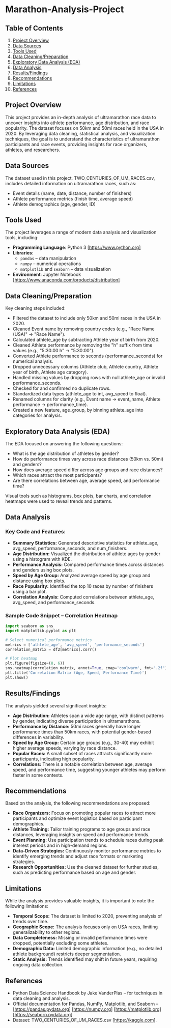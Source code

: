 # Marathon-Analysis-Project

## Table of Contents
1. [Project Overview](#project-overview)
2. [Data Sources](#data-sources)
3. [Tools Used](#tools-used)
4. [Data Cleaning/Preparation](#data-cleaningpreparation)
5. [Exploratory Data Analysis (EDA)](#exploratory-data-analysis-eda)
6. [Data Analysis](#data-analysis)
7. [Results/Findings](#resultsfindings)
8. [Recommendations](#recommendations)
9. [Limitations](#limitations)
10. [References](#references)

## Project Overview
This project provides an in-depth analysis of ultramarathon race data to uncover insights into athlete performance, age distribution, and race popularity. The dataset focuses on 50km and 50mi races held in the USA in 2020. By leveraging data cleaning, statistical analysis, and visualization techniques, the goal is to understand the characteristics of ultramarathon participants and race events, providing insights for race organizers, athletes, and researchers.




## Data Sources
The dataset used in this project, TWO_CENTURIES_OF_UM_RACES.csv, includes detailed information on ultramarathon races, such as:

- Event details (name, date, distance, number of finishers)
- Athlete performance metrics (finish time, average speed)
- Athlete demographics (age, gender, ID)

## Tools Used
The project leverages a range of modern data analysis and visualization tools, including:
- **Programming Language**: Python 3 [https://www.python.org]
- **Libraries**:
  - `pandas` – data manipulation
  - `numpy` – numerical operations
  - `matplotlib` and `seaborn` – data visualization
- **Environment**: Jupyter Notebook [https://www.anaconda.com/products/distribution]

## Data Cleaning/Preparation
Key cleaning steps included:

- Filtered the dataset to include only 50km and 50mi races in the USA in 2020.
- Cleaned Event name by removing country codes (e.g., "Race Name (USA)" → "Race Name").
- Calculated athlete_age by subtracting Athlete year of birth from 2020.
- Cleaned Athlete performance by removing the "h" suffix from time values (e.g., "5:30:00 h" → "5:30:00").
- Converted Athlete performance to seconds (performance_seconds) for numerical analysis.
- Dropped unnecessary columns (Athlete club, Athlete country, Athlete year of birth, Athlete age category).
- Handled missing values by dropping rows with null athlete_age or invalid performance_seconds.
- Checked for and confirmed no duplicate rows.
- Standardized data types (athlete_age to int, avg_speed to float).
- Renamed columns for clarity (e.g., Event name → event_name, Athlete performance → performance_time).
- Created a new feature, age_group, by binning athlete_age into categories for analysis.

## Exploratory Data Analysis (EDA)
The EDA focused on answering the following questions:

- What is the age distribution of athletes by gender?
- How do performance times vary across race distances (50km vs. 50mi) and genders?
- How does average speed differ across age groups and race distances?
- Which races attract the most participants?
- Are there correlations between age, average speed, and performance time?

Visual tools such as histograms, box plots, bar charts, and correlation heatmaps were used to reveal trends and patterns.

## Data Analysis
### **Key Code and Features:**

- **Summary Statistics:** Generated descriptive statistics for athlete_age, avg_speed, performance_seconds, and num_finishers.
- **Age Distribution:** Visualized the distribution of athlete ages by gender using a histogram with KDE.
- **Performance Analysis:** Compared performance times across distances and genders using box plots.
- **Speed by Age Group:** Analyzed average speed by age group and distance using box plots.
- **Race Popularity:** Identified the top 10 races by number of finishers using a bar plot.
- **Correlation Analysis:** Computed correlations between athlete_age, avg_speed, and performance_seconds.

### **Sample Code Snippet – Correlation Heatmap**
```python
import seaborn as sns
import matplotlib.pyplot as plt

# Select numerical performance metrics
metrics = ['athlete_age', 'avg_speed', 'performance_seconds']
correlation_matrix = df2[metrics].corr()

# Plot heatmap
plt.figure(figsize=(8, 6))
sns.heatmap(correlation_matrix, annot=True, cmap='coolwarm', fmt=".2f")
plt.title('Correlation Matrix (Age, Speed, Performance Time)')
plt.show()
```

## Results/Findings
The analysis yielded several significant insights:

- **Age Distribution:** Athletes span a wide age range, with distinct patterns by gender, indicating diverse participation in ultramarathons.
- **Performance by Distance:** 50mi races generally have longer performance times than 50km races, with potential gender-based differences in variability.
- **Speed by Age Group:** Certain age groups (e.g., 30-40) may exhibit higher average speeds, varying by race distance.
- **Popular Races:** A small subset of races attracts significantly more participants, indicating high popularity.
- **Correlations:** There is a notable correlation between age, average speed, and performance time, suggesting younger athletes may perform faster in some contexts.

## Recommendations
Based on the analysis, the following recommendations are proposed:

- **Race Organizers:** Focus on promoting popular races to attract more participants and optimize event logistics based on participant demographics.
- **Athlete Training:** Tailor training programs to age groups and race distances, leveraging insights on speed and performance trends.
- **Event Planning:** Use participation trends to schedule races during peak interest periods and in high-demand regions.
- **Data-Driven Strategies:** Continuously monitor performance metrics to identify emerging trends and adjust race formats or marketing strategies.
- **Research Opportunities:** Use the cleaned dataset for further studies, such as predicting performance based on age and gender.

## Limitations
While the analysis provides valuable insights, it is important to note the following limitations:

- **Temporal Scope:** The dataset is limited to 2020, preventing analysis of trends over time.
- **Geographic Scope:** The analysis focuses only on USA races, limiting generalizability to other regions.
- **Data Completeness:** Missing or invalid performance times were dropped, potentially excluding some athletes.
- **Demographic Data:** Limited demographic information (e.g., no detailed athlete background) restricts deeper segmentation.
- **Static Analysis:** Trends identified may shift in future years, requiring ongoing data collection.

## References
- Python Data Science Handbook by Jake VanderPlas – for techniques in data cleaning and analysis.
- Official documentation for Pandas, NumPy, Matplotlib, and Seaborn – [https://pandas.pydata.org] [https://numpy.org] [https://matplotlib.org] [https://seaborn.pydata.org]
- Dataset: TWO_CENTURIES_OF_UM_RACES.csv [https://kaggle.com].
